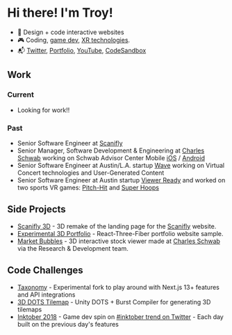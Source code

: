# Hi there! I'm Troy!

- 📝 Design + code interactive websites
- 🎮 Coding, [game dev](https://battlerockgames.com), [XR technologies](https://www.youtube.com/watch?v=IBscEPN4684&list=PLJEpIiwSQXrSlxagHN4Gu1-lGLPwE74IZ).
- 📬 <a target="_blank" href="https://twitter.com/thunderawesome">Twitter</a>, <a href="https://troyjsanders">Portfolio</a>, <a href="https://www.youtube.com/channel/UCTZtI2_kC7w8E-O-1pEqmNg">YouTube</a>, <a href="https://codesandbox.io/u/thunderawesome">CodeSandbox</a>

## Work

### Current
- Looking for work!!

### Past
- Senior Software Engineer at [Scanifly](https://scanifly.com)
- Senior Manager, Software Development & Engineering at [Charles Schwab](https://www.schwab.com/) working on Schwab Advisor Center Mobile [iOS](https://apps.apple.com/us/app/schwab-advisor-center-mobile/id534260637) / [Android](https://play.google.com/store/apps/details?id=com.schwab.as.mobile&hl=en_US&gl=US)
- Senior Software Engineer at Austin/L.A. startup [Wave](https://wavexr.com/) working on Virtual Concert technologies and User-Generated Content
- Senior Software Engineer at Austin startup [Viewer Ready](https://viewerready.com/) and worked on two sports VR games: [Pitch-Hit](https://store.steampowered.com/app/527580/PITCHHIT_ARCADE/) and [Super Hoops](https://viewerready.com/project/super-hoops/)
 
## Side Projects
- <a href="https://codesandbox.io/s/1cvvf1">Scanifly 3D</a> - 3D remake of the landing page for the [Scanifly](https://scanifly.com) website.
- <a href="https://codesandbox.io/s/elastic-wave-rdnm9t">Experimental 3D Portfolio</a> - React-Three-Fiber portfolio website sample.
- <a href="https://codesandbox.io/s/reverent-euler-smr1n3">Market Bubbles</a> - 3D interactive stock viewer made at [Charles Schwab](https://www.schwab.com/) via the Research & Development team.


## Code Challenges
- [Taxonomy](https://github.com/thunderawesome/taxonomy) - Experimental fork to play around with Next.js 13+ features and API integrations
- [3D DOTS Tilemap](https://github.com/thunderawesome/3DTileMapDOTS) - Unity DOTS + Burst Compiler for generating 3D tilemaps
- [Inktober 2018](https://github.com/thunderawesome/inktober) - Game dev spin on [#inktober trend on Twitter](https://twitter.com/hashtag/Inktober) - Each day built on the previous day's features

<!--
**thunderawesome/thunderawesome** is a ✨ _special_ ✨ repository because its `README.md` (this file) appears on your GitHub profile.

Here are some ideas to get you started:

- 🔭 I’m currently working on ...
- 🌱 I’m currently learning ...
- 👯 I’m looking to collaborate on ...
- 🤔 I’m looking for help with ...
- 💬 Ask me about ...
- 📫 How to reach me: ...
- 😄 Pronouns: ...
- ⚡ Fun fact: ...
-->
